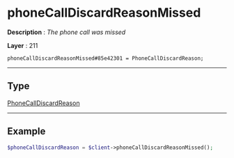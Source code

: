 # phoneCallDiscardReasonMissed

**Description** : *The phone call was missed*

**Layer** : 211

```tl
phoneCallDiscardReasonMissed#85e42301 = PhoneCallDiscardReason;
```

---

## Type

[PhoneCallDiscardReason](type/PhoneCallDiscardReason)

---

## Example

```php
$phoneCallDiscardReason = $client->phoneCallDiscardReasonMissed();
```